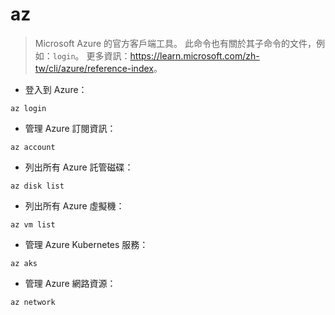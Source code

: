 # az

> Microsoft Azure 的官方客戶端工具。
> 此命令也有關於其子命令的文件，例如：`login`。
> 更多資訊：<https://learn.microsoft.com/zh-tw/cli/azure/reference-index>。

- 登入到 Azure：

`az login`

- 管理 Azure 訂閱資訊：

`az account`

- 列出所有 Azure 託管磁碟：

`az disk list`

- 列出所有 Azure 虛擬機：

`az vm list`

- 管理 Azure Kubernetes 服務：

`az aks`

- 管理 Azure 網路資源：

`az network`
